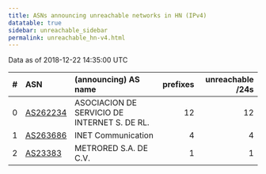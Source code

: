 ```yaml
---
title: ASNs announcing unreachable networks in HN (IPv4)
datatable: true
sidebar: unreachable_sidebar
permalink: unreachable_hn-v4.html
---
```


Data as of 2018-12-22 14:35:00 UTC


<div class="datatable-begin"></div>

|   # | ASN                                      | (announcing) AS name                         |   prefixes |   unreachable /24s |
|----:|:-----------------------------------------|:---------------------------------------------|-----------:|-------------------:|
|   0 | [AS262234](unreachable_AS262234-v4.html) | ASOCIACION DE SERVICIO DE INTERNET S. DE RL. |         12 |                 12 |
|   1 | [AS263686](unreachable_AS263686-v4.html) | INET Communication                           |          4 |                  4 |
|   2 | [AS23383](unreachable_AS23383-v4.html)   | METRORED S.A. DE C.V.                        |          1 |                  1 |

<div class="datatable-end"></div>